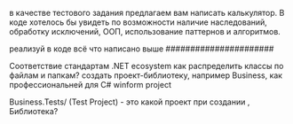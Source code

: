в качестве тестового задания предлагаем вам написать калькулятор. В коде хотелось бы увидеть по возможности наличие наследований, обработку исключений, ООП, использование паттернов и алгоритмов.

реализуй в коде всё что написано выше
######################

Соответствие стандартам .NET ecosystem
как распределить классы по файлам и папкам? создать проект-библиотеку, например Business, как профессиональней для C# winform project 


Business.Tests/ (Test Project) - это какой проект при создании , Библиотека?
